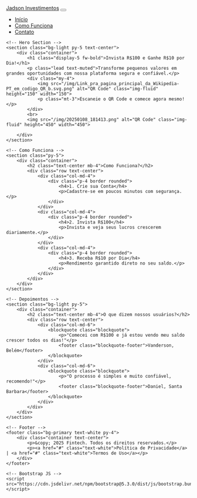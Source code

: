 <html lang="en">
<head>
    <meta charset="UTF-8">
    <meta name="viewport" content="width=device-width, initial-scale=1.0">
    <title> Jadson Inevstimentos tech</title>
    <!-- Bootstrap CSS -->
    <link href="https://cdn.jsdelivr.net/npm/bootstrap@5.3.0/dist/css/bootstrap.min.css" rel="stylesheet">
</head>
<body>
    <!-- Navbar -->
    <nav class="navbar navbar-expand-lg navbar-dark bg-primary">
        <div class="container">
            <a class="navbar-brand" href="#">Jadson Investimentos</a>
            <button class="navbar-toggler" type="button" data-bs-toggle="collapse" data-bs-target="#navbarNav">
                <span class="navbar-toggler-icon"></span>
            </button>
            <div class="collapse navbar-collapse" id="navbarNav">
                <ul class="navbar-nav ms-auto">
                    <li class="nav-item"><a class="nav-link" href="#">Início</a></li>
                    <li class="nav-item"><a class="nav-link" href="#">Como Funciona</a></li>
                    <li class="nav-item"><a class="nav-link" href="#">Contato</a></li>
                </ul>
            </div>
        </div>
    </nav>

    <!-- Hero Section -->
    <section class="bg-light py-5 text-center">
        <div class="container">
            <h1 class="display-5 fw-bold">Invista R$100 e Ganhe R$10 por Dia!</h1>
            <p class="lead text-muted">Transforme pequenos valores em grandes oportunidades com nossa plataforma segura e confiável.</p>
            <div class="my-4">
                <img src="/img/Link_pra_pagina_principal_da_Wikipedia-PT_em_codigo_QR_b.svg.png" alt="QR Code" class="img-fluid" height="150" width="150">
                <p class="mt-3">Escaneie o QR Code e comece agora mesmo!</p>
            </div>
            <br>
            <img src="/img/20250108_181413.png" alt="QR Code" class="img-fluid" height="450" width="450">

        </div>
    </section>

    <!-- Como Funciona -->
    <section class="py-5">
        <div class="container">
            <h2 class="text-center mb-4">Como Funciona?</h2>
            <div class="row text-center">
                <div class="col-md-4">
                    <div class="p-4 border rounded">
                        <h4>1. Crie sua Conta</h4>
                        <p>Cadastre-se em poucos minutos com segurança.</p>
                    </div>
                </div>
                <div class="col-md-4">
                    <div class="p-4 border rounded">
                        <h4>2. Invista R$100</h4>
                        <p>Invista e veja seus lucros crescerem diariamente.</p>
                    </div>
                </div>
                <div class="col-md-4">
                    <div class="p-4 border rounded">
                        <h4>3. Receba R$10 por Dia</h4>
                        <p>Rendimento garantido direto no seu saldo.</p>
                    </div>
                </div>
            </div>
        </div>
    </section>

    <!-- Depoimentos -->
    <section class="bg-light py-5">
        <div class="container">
            <h2 class="text-center mb-4">O que dizem nossos usuários?</h2>
            <div class="row text-center">
                <div class="col-md-6">
                    <blockquote class="blockquote">
                        <p>"Comecei com R$100 e já estou vendo meu saldo crescer todos os dias!"</p>
                        <footer class="blockquote-footer">Vanderson, Belém</footer>
                    </blockquote>
                </div>
                <div class="col-md-6">
                    <blockquote class="blockquote">
                        <p>"O processo é simples e muito confiável, recomendo!"</p>
                        <footer class="blockquote-footer">Daniel, Santa Barbara</footer>
                    </blockquote>
                </div>
            </div>
        </div>
    </section>

    <!-- Footer -->
    <footer class="bg-primary text-white py-4">
        <div class="container text-center">
            <p>&copy; 2025 Fintech. Todos os direitos reservados.</p>
            <p><a href="#" class="text-white">Política de Privacidade</a> | <a href="#" class="text-white">Termos de Uso</a></p>
        </div>
    </footer>

    <!-- Bootstrap JS -->
    <script src="https://cdn.jsdelivr.net/npm/bootstrap@5.3.0/dist/js/bootstrap.bundle.min.js"></script>
</body>
</html>
